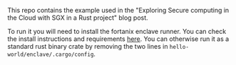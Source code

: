 This repo contains the example used in the "Exploring Secure computing in the Cloud with SGX in a Rust project" blog post.

To run it you will need to install the fortanix enclave runner. You can check the install instructions and requirements [here](https://github.com/fortanix/rust-sgx#get-started-now).
You can otherwise run it as a standard rust binary crate by removing the two lines in `hello-world/enclave/.cargo/config`.
